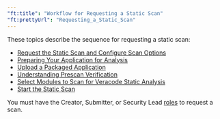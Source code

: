 ```yaml
---
"ft:title": "Workflow for Requesting a Static Scan"
"ft:prettyUrl": "Requesting_a_Static_Scan"
---
```

These topics describe the sequence for requesting a static scan:

-   [Request the Static Scan and Configure Scan Options](https://docs.veracode.com/r/Request_a_Static_Scan_and_Configure_Scan_Options)
-   [Preparing Your Application for Analysis](https://docs.veracode.com/r/compilation_packaging)
-   [Upload a Packaged Application](https://docs.veracode.com/r/t_upload_packaged)
-   [Understanding Prescan Verification](https://docs.veracode.com/r/Understanding_Prescan_Verification)
-   [Select Modules to Scan for Veracode Static Analysis](https://docs.veracode.com/r/c_request_modules_scan)
-   [Start the Static Scan](https://docs.veracode.com/r/Start_the_Static_Scan)

You must have the Creator, Submitter, or Security Lead [roles](https://docs.veracode.com/r/c_role_permissions) to request a scan.
